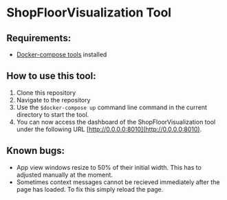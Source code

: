 # ShopFloorVisualization Tool

## Requirements:
* [Docker-compose tools](https://docs.docker.com/compose/) installed

## How to use this tool:
1. Clone this repository
2. Navigate to the repository
3. Use the 
```$docker-compose up``` 
command line command in the current directory to start the tool.
4. You can now access the dashboard of the ShopFloorVisualization tool under the following URL [http://0.0.0.0:8010](http://0.0.0.0:8010).

## Known bugs:
* App view windows resize to 50% of their initial width. This has to adjusted manually at the moment.
* Sometimes context messages cannot be recieved immediately after the page has loaded. To fix this simply reload the page.
